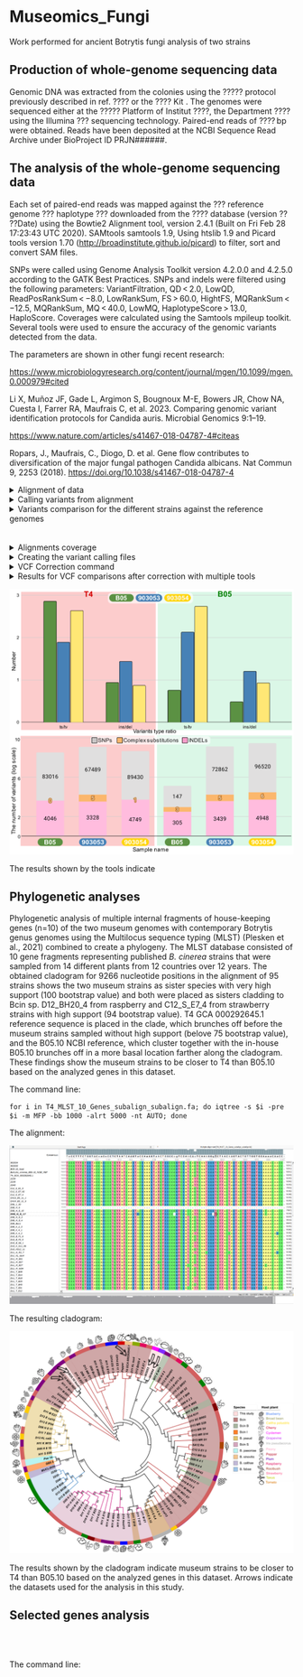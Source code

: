 # Museomics_Fungi
Work performed for ancient Botrytis fungi analysis of two strains

## Production of whole-genome sequencing data

Genomic DNA was extracted from the colonies using the ????? protocol previously described in ref. ???? or the ???? Kit . The genomes were sequenced either at the ????? Platform of Institut ????, the Department ???? using the Illumina ??? sequencing technology. Paired-end reads of ???? bp were obtained. Reads have been deposited at the NCBI Sequence Read Archive under BioProject ID PRJN######.

## The analysis of the whole-genome sequencing data

Each set of paired-end reads was mapped against the ??? reference genome ??? haplotype ???  downloaded from the ???? database (version ?? ??Date) using the Bowtie2 Alignment tool, version 2.4.1 (Built on Fri Feb 28 17:23:43 UTC 2020). SAMtools samtools 1.9, Using htslib 1.9 and Picard tools version 1.70 (http://broadinstitute.github.io/picard) to filter, sort and convert SAM files. 

SNPs were called using Genome Analysis Toolkit version 4.2.0.0 and 4.2.5.0 according to the GATK Best Practices. SNPs and indels were filtered using the following parameters: VariantFiltration, QD < 2.0, LowQD, ReadPosRankSum < −8.0, LowRankSum, FS > 60.0, HightFS, MQRankSum < −12.5, MQRankSum, MQ < 40.0, LowMQ, HaplotypeScore > 13.0, HaploScore. Coverages were calculated using the Samtools mpileup toolkit. Several tools were used to ensure the accuracy of the genomic variants detected from the data.

The parameters are shown in other fungi recent research:

https://www.microbiologyresearch.org/content/journal/mgen/10.1099/mgen.0.000979#cited

Li X, Muñoz JF, Gade L, Argimon S, Bougnoux M-E, Bowers JR, Chow NA, Cuesta I, Farrer RA, Maufrais C, et al. 2023. Comparing genomic variant identification protocols for Candida auris. Microbial Genomics 9:1–19.

https://www.nature.com/articles/s41467-018-04787-4#citeas

Ropars, J., Maufrais, C., Diogo, D. et al. Gene flow contributes to diversification of the major fungal pathogen Candida albicans. Nat Commun 9, 2253 (2018). https://doi.org/10.1038/s41467-018-04787-4


<details>
<summary>Alignment of data</summary>

Sequencing data obtained for each of the strains:

```
515M Feb  3  2021 GBOS_S4_R1_001.fastq.gz.2.fq.gz
108M Feb  3  2021 G7B3_S5_R1_001.fastq.gz.2.fq.gz
410M Feb  3  2021 G2307_S3_R1_001.fastq.gz.2.fq.gz
3.2G Feb  1  2021 SAD_B05_S10_R1_001.fastq.gz
663M Feb  1  2021 SAD_7B3_S11_R1_001.fastq.gz
2.8G Feb  1  2021 SAD_234_S9_R1_001.fastq.gz
774M Nov 23  2020 GBOS_S4_R1_001.fastq.gz

```

Files concatenated to represent the strains of interest as follows:

```
cat GBOS_S4_R1_001.fastq.gz GBOS_S4_R1_001.fastq.gz.2.fq.gz SAD_B05_S10_R1_001.fastq.gz > B05.fastq.gz
cat SAD_7B3_S11_R1_001.fastq.gz G7B3_S5_R1_001.fastq.gz.2.fq.gz > 903054.fastq.gz
cat SAD_234_S9_R1_001.fastq.gz G2307_S3_R1_001.fastq.gz.2.fq.gz > 903053.fastq.gz

```

The concatenated files were checked for [quality](https://github.com/KseniaJuravel/Museomics_Fungi/tree/main/RAW_FastQC) using fastqc tool (FastQC v0.11.8).



Reference genome obtained from NCBI for [_Botrytis cinerea B05.10_ GCF_000143535.2 from Feb 5, 2015](https://www.ncbi.nlm.nih.gov/datasets/genome/GCF_000143535.2/) and [_Botrytis cinerea T4_ GCA_000292645.1 from Aug 22, 2012](https://www.ncbi.nlm.nih.gov/datasets/genome/GCA_000292645.1/).

Bowtie2 (bowtie2-build-s version 2.3.4.3 64-bit) was used for alignment with the following parameters:

```
bowtie2 -p 70 -x $1 --very-fast --preserve-tags --no-unal -q -U $2 -2 $3 -S $3.sam;
samtools view -@ 70 -h -S -b -o $3.bam $3.sam;
samtools sort --threads 70 $3.bam -O BAM -o $3.sort.bam;
samtools index -@ 70 $3.sort.bam;

```


</details>


<details>
<summary>Calling variants from alignment</summary>

```


```
</details>



<details>
<summary>Variants comparison for the different strains against the reference genomes</summary>

<details>
<summary>Comparison to _Botrytis cinerea T4_ GCA_000292645.1</summary>


</details>

<details>
<summary>Comparison to _Botrytis cinerea B05.10_ GCF_000143535.2</summary>



</details>
</details>




<br>


















</br>
<details>
<summary>Alignments coverage</summary>

<details>
<summary>Command</summary>
 
```
samtools mpileup B05_bowtie_vs_2.3.sam.bam.sorted.bam | awk '{ count++ ; SUM += $4 } END { print "Total: " SUM "\t" "Nucleotides: " count "\t" "Average_coverage: " SUM/count }'
[mpileup] 1 samples in 1 input files
 
```
 </details>

```
T4 (ALOC0100000) ref with 903053 reads alignment has 

Total: 3014160672       Nucleotides: 37443825   Average_coverage: 80.4982
```
```
T4 (ALOC0100000) ref with 903054 reads alignment has Total:

Total: 1057337721       Nucleotides: 37370932   Average_coverage: 28.2931
```
```
T4 (ALOC0100000) ref with B05.10 local reads alignment has Total:

Total: 4986300933       Nucleotides: 37481885   Average_coverage: 133.032
```
 </details>

<details>
<summary>Creating the variant calling files</summary>

```
#!/usr/bin/

#MAPPING:
bowtie2-build B05_REF_normalized.fasta B05_REF_normalized.fasta;
#java -jar /root/Software/picard/build/libs/picard.jar  NormalizeFasta -I B05_REF.fasta -O B05_REF_normalized.fasta
#samtools faidx B05_REF_normalized.fasta
#java -jar /root/Software/picard/build/libs/picard.jar CreateSequenceDictionary -R /root/Desktop/Dagan_Fungi_reads/20210317_Re-Run/B05_REF_normalized.fasta -O /root/Desktop/Dagan_Fungi_reads/20210317_Re-Run/B05_REF_normalized.dict
bowtie2 -x B05_REF_normalized.fasta -U G2.4_S2_R1_001.fastq.gz.2.fq.gz,SAD_2.4_S8_R1_001.fastq.gz -S B05normalized_bowtie_vs_2.4.sam --no-unal -p 20;
bowtie2 -x B05_REF_normalized.fasta -U G2.3_S3_R1_001.fastq.gz.2.fq.gz,SAD_2.3_S9_R1_001.fastq.gz -S B05normalized_bowtie_vs_2.3.sam --no-unal -p 20;
bowtie2 -x B05_REF_normalized.fasta -U GBO5_S4_R1_001.fastq.gz.2.fq.gz,SAD_B05_S10_R1_001.fastq.gz -S B05normalized_bowtie_vs_GB05.sam --no-unal -p 20;
bowtie2 -x B05_REF_normalized.fasta -U G7B3_S5_R1_001.fastq.gz.2.fq.gz,SAD_7B3_S11_R1_001.fastq.gz -S B05normalized_bowtie_vs_7B.sam --no-unal -p 20;

#FORMAT SAM > BAM:
for i in B05normalized*.sam; do samtools view -S -b $i > $i.bam; samtools sort -@ 20 $i.bam -f $i.sorted.bam; samtools index $i.bam.sorted.bam; done
echo '\n';
echo '\n';
echo '\n';
#HaplotypeCaller(vcf):
for i in B05normalized*.sorted.bam;
do echo $i;
java -jar /root/Software/picard/build/libs/picard.jar ValidateSamFile -I $i -MODE SUMMARY;
java -jar /root/Software/picard/build/libs/picard.jar AddOrReplaceReadGroups -I $i -O $i.out.bam -RGID 4 -RGLB lib1 -RGPL illumina -RGPU unit1 -RGSM 20;
java -jar /root/Software/picard/build/libs/picard.jar ValidateSamFile -I $i.out.bam -MODE SUMMARY;
done
echo '\n';
echo '\n';
echo HaplotypeCaller;
echo '\n';
echo '\n';
for i in B05normalized*.out.bam; do samtools sort -@ 20 $i -f $i.sorted2.bam; samtools index $i.sorted2.bam;

/root/Software/gatk-4.2.0.0/gatk --java-options "-Xmx4g" HaplotypeCaller -R /root/Desktop/Dagan_Fungi_reads/20210317_Re-Run/B05_REF_normalized.fasta  -I $i.sorted2.bam -O /root/Desktop/Dagan_Fungi_reads/VCF_OUTPUT/$i.g.vcf.gz;
done

```
 </details>

<details>
<summary>VCF Correction command</summary>

```
sbatch -A gila.kahila GATK_correction.sh B05_REF_normalized.fasta B05normalized_bowtie_vs_GB05.sam.sorted.bam.out.bam.sorted2.bam.vcf.gz

gatk --java-options "-Xmx4g" VariantFiltration --reference T4_REF.fa --variant 054_T4.g.vcf.gz --filter-expression "QD < 2.0" --filter-name "SNP_QD" --filter-expression "FS > 60.0" --filter-name "SNP_FS" --filter-expression "SOR > 4.0" --filter-name "SNP_SOR" --filter-expression "MQ < 40.0" --filter-name "SNP_MQ" --filter-expression "MQRankSum < -12.5" --filter-name "SNP_MQRankSum" --filter-expression "ReadPosRankSum < -8.0" --filter-name "SNP_ReadPosRankSum" --output 054_T4.g.vcf.gz.RGsorted.HaplotypeCaller.all.snp.filtered.vcf.gz

gatk --java-options "-Xmx4g" SelectVariants --reference T4_REF.fa --variant 054_T4.g.vcf.gz.RGsorted.HaplotypeCaller.all.snp.filtered.vcf.gz -exclude-filtered --exclude-non-variants --output 054_T4.g.vcf.gz.RGsorted.HaplotypeCaller.all.snp.filtered.vcf.gz.pass.vcf.gz
Using GATK jar /usr/local/hurcs/gatk4/4.2.5.0/share/gatk4-4.2.5.0-0/gatk-package-4.2.5.0-local.jar

```
 </details>

<details>
<summary>Results for VCF comparisons after correction with multiple tools</summary>

<details>
<summary>Results T4 (ALOC0100000) vs. strains 903053 and 903054 </summary>

<details>
<summary>Plot of locations of variants</summary>
 
<details>
<summary>Tool </summary>
```
Using Rplot https://www.bioinformatics.com.cn/plot_basic_SNP_density_by_CMplot_107_en
```
 </details>



<details>
<summary>T4_vs_903054</summary>

![T4_vs_903054](https://github.com/KseniaJuravel/Ancient_Fungi/blob/main/VCF_output/T4_vs_903054/13f5f469b08a2ec5.png)
 </details>

<details>
<summary>T4_vs_903053</summary>

![T4_vs_903053](https://github.com/KseniaJuravel/Ancient_Fungi/blob/main/VCF_output/T4_vs_903053/0b452b346e3a3e9c.png)
 </details>
<details>
<summary>T4_vs_B05.10 genome (AAID02000000)</summary>

  </details>

 </details>



<details>
<summary>Tool #1 for VCF analysis - bcftools</summary>


<details>
<summary>Command</summary>

```
bcftools stats                      054_T4.g.vcf.gz 053_T4.g.vcf.gz > joined_T4_2.3_vs_7B.stats.txt

plot-vcfstats                      joined_T4_2.3_vs_7B.stats.txt -p outdir_T4
```

 </details>


Figure Total counts for indels and SNPs:

![](https://github.com/KseniaJuravel/Ancient_Fungi/blob/main/Figures%26Data/corrected_outdir_T4/venn_bars.snps.png)

More comparisons can be found in the folder. 


 </details>

 
<details>
<summary>Tool #2 for VCF analysis - vt peek & multi-partition </summary>


```

vt/vt peek 053_T4.g.vcf.gz.RGsorteer.all.snp.filtered.vcf.gz.pass.vcf.gz
peek v0.5

options:     input VCF file            053_T4.g.vcf.gz.RGsorteer.all.snp.filtered.vcf.gz.pass.vcf.gz


stats: no. of samples                     :          1
       no. of chromosomes                 :        118

       ========== Micro variants ==========

       no. of SNP                         :      67489
           2 alleles                      :           67484 (2.97) [50470/17014]
           3 alleles                      :               5 (0.67) [4/6]

       no. of INDEL                       :       3328
           2 alleles                      :            3312 (0.90) [1568/1744]
           3 alleles                      :              16 (0.23) [6/26]

       no. of SNP/INDEL                   :          5
           3 alleles                      :               5 (1.50) [3/2] (inf) [5/0]

       no. of micro variants              :      70822

       ++++++ Other useful categories +++++

        no. of complex substitutions      :          5
           3 alleles                      :               5 (1.50) [3/2] (inf) [5/0]


       ========= General summary ==========

       no. of VCF records                        :      70822
```

```
vt/vt peek 054_T4.g.vcf.gz.RGsorted.HaplotypeCaller.all.snp.filtered.vcf.gz.pass.vcf.gz
peek v0.5

options:     input VCF file            054_T4.g.vcf.gz.RGsorted.HaplotypeCaller.all.snp.filtered.vcf.gz.pass.vcf.gz


stats: no. of samples                     :          1
       no. of chromosomes                 :        118

       ========== Micro variants ==========

       no. of SNP                         :      89430
           2 alleles                      :           89424 (2.92) [66608/22816]
           3 alleles                      :               6 (0.33) [3/9]

       no. of INDEL                       :       4749
           2 alleles                      :            4724 (0.86) [2190/2534]
           3 alleles                      :              25 (0.79) [22/28]

       no. of SNP/INDEL                   :          1
           3 alleles                      :               1 (0.00) [0/1] (inf) [1/0]

       no. of micro variants              :      94180

       ++++++ Other useful categories +++++

        no. of complex substitutions      :          1
           3 alleles                      :               1 (0.00) [0/1] (inf) [1/0]


       ========= General summary ==========

       no. of VCF records                        :      94180
```

The following results represent the T4 (ALOC0100000) genome vs. the local B05 sequenced (1. no correction of parameters for the VCF output, 2. with correction):


```
(Not corrected HapplotypeCaller)
vt/vt peek B05_T4.g.vcf.gz
peek v0.5

options:     input VCF file            B05_T4.g.vcf.gz


stats: no. of samples                     :          1
       no. of chromosomes                 :        118

       ========== Micro variants ==========

       no. of SNP                         :     147695
           2 alleles                      :          147647 (2.66) [107267/40380]
           3 alleles                      :              48 (0.48) [31/65]

       no. of INDEL                       :      15900
           2 alleles                      :           15766 (0.90) [7475/8291]
           3 alleles                      :             134 (1.76) [171/97]

       no. of SNP/INDEL                   :         25
           3 alleles                      :              25 (0.92) [12/13] (1.00) [16/16]

       no. of micro variants              :     163620

       ++++++ Other useful categories +++++

        no. of complex substitutions      :         25
           3 alleles                      :              25 (0.92) [12/13] (1.00) [16/16]


       ========= General summary ==========

       no. of VCF records                        :     163620
```


```
(Corrected HapplotypeCaller)
vt/vt peek B05_T4.g.vcf.gz.RGsorted.HaplotypeCaller.all.snp.filtered.vcf.gz.pass.vcf.gz
peek v0.5

options:     input VCF file            B05_T4.g.vcf.gz.RGsorted.HaplotypeCaller.all.snp.filtered.vcf.gz.pass.vcf.gz


stats: no. of samples                     :          1
       no. of chromosomes                 :        117

       ========== Micro variants ==========

       no. of SNP                         :      83016
           2 alleles                      :           83010 (2.92) [61844/21166]
           3 alleles                      :               6 (0.50) [4/8]

       no. of INDEL                       :       4046
           2 alleles                      :            4027 (0.88) [1886/2141]
           3 alleles                      :              19 (0.90) [18/20]

       no. of micro variants              :      87062

       ++++++ Other useful categories +++++


       ========= General summary ==========

       no. of VCF records                        :      87062
```
 </details>


<details>
<summary>vt multi-partition</summary>


```
(base) ksenia.juravel@glacier-12:/sci/labs/gila.kahila/ksenia.juravel/aDNA_Fungi/VCF_OUTPUT/PASS$ ../../VCF_OUTPUT/vt/vt multi_partition 053_T4.g.vcf.gz.RGsorteer.all.snp.filtered.vcf.gz.pass.vcf.gz 054_T4.g.vcf.gz.RGsorted.HaplotypeCaller.all.snp.filtered.vcf.gz.pass.vcf.gz
multi_partition v0.5

Options:     input VCF file a   053_T4.g.vcf.gz.RGsorteer.all.snp.filtered.vcf.gz.pass.vcf.gz
             input VCF file b   054_T4.g.vcf.gz.RGsorted.HaplotypeCaller.all.snp.filtered.vcf.gz.pass.vcf.gz

    A:       70822 variants
    B:       94180 variants

               no  [ts/tv] [ins/del]
    A-       1889  [1.98]  [1.37]
    -B      25247  [2.72]  [0.90]
    AB      68933  [3.00]  [0.84]

    Unique variants     :      96069
    Overall concordance :      71.75% (#intersection/#union)

Time elapsed: 0.38s

(base) ksenia.juravel@glacier-12:/sci/labs/gila.kahila/ksenia.juravel/aDNA_Fungi/VCF_OUTPUT/PASS$ ../../VCF_OUTPUT/vt/vt multi_partition 053_T4.g.vcf.gz.RGsorteer.all.snp.filtered.vcf.gz.pass.vcf.gz 054_T4.g.vcf.gz.RGsorted.HaplotypeCaller.all.snp.filtered.vcf.gz.pass.vcf.gz B05_T4.g.vcf.gz.RGsorted.HaplotypeCaller.all.snp.filtered.vcf.gz.pass.vcf.gz
multi_partition v0.5

Options:     input VCF file a   053_T4.g.vcf.gz.RGsorteer.all.snp.filtered.vcf.gz.pass.vcf.gz
             input VCF file b   054_T4.g.vcf.gz.RGsorted.HaplotypeCaller.all.snp.filtered.vcf.gz.pass.vcf.gz
             input VCF file c   B05_T4.g.vcf.gz.RGsorted.HaplotypeCaller.all.snp.filtered.vcf.gz.pass.vcf.gz

    A:       70822 variants
    B:       94180 variants
    C:       87062 variants

                no  [ts/tv] [ins/del]
    A--       1534  [1.89]  [1.44]
    -B-      16481  [2.64]  [0.87]
    AB-      36874  [2.95]  [0.91]
    --C      45882  [2.86]  [0.94]
    A-C        355  [2.33]  [0.78]
    -BC       8766  [2.85]  [1.01]
    ABC      32059  [3.04]  [0.75]

    Unique variants     :     141951
    Overall concordance :      22.58% (#intersection/#union)

Time elapsed: 0.58s

(base) ksenia.juravel@glacier-12:/sci/labs/gila.kahila/ksenia.juravel/aDNA_Fungi/VCF_OUTPUT/PASS$ ../../VCF_OUTPUT/vt/vt multi_partition 053_T4.g.vcf.gz.RGsorteer.all.snp.filtered.vcf.gz.pass.vcf.gz B05_T4.g.vcf.gz.RGsorted.HaplotypeCaller.all.snp.filtered.vcf.gz.pass.vcf.gz
multi_partition v0.5

Options:     input VCF file a   053_T4.g.vcf.gz.RGsorteer.all.snp.filtered.vcf.gz.pass.vcf.gz
             input VCF file b   B05_T4.g.vcf.gz.RGsorted.HaplotypeCaller.all.snp.filtered.vcf.gz.pass.vcf.gz

    A:       70822 variants
    B:       87062 variants

               no  [ts/tv] [ins/del]
    A-      38408  [2.91]  [0.99]
    -B      54648  [2.86]  [0.95]
    AB      32414  [3.04]  [0.75]

    Unique variants     :     125470
    Overall concordance :      25.83% (#intersection/#union)

Time elapsed: 0.37s

(base) ksenia.juravel@glacier-12:/sci/labs/gila.kahila/ksenia.juravel/aDNA_Fungi/VCF_OUTPUT/PASS$ ../../VCF_OUTPUT/vt/vt multi_partition 054_T4.g.vcf.gz.RGsorted.HaplotypeCaller.all.snp.filtered.vcf.gz.pass.vcf.gz B05_T4.g.vcf.gz.RGsorted.HaplotypeCaller.all.snp.filtered.vcf.gz.pass.vcf.gz
multi_partition v0.5

Options:     input VCF file a   054_T4.g.vcf.gz.RGsorted.HaplotypeCaller.all.snp.filtered.vcf.gz.pass.vcf.gz
             input VCF file b   B05_T4.g.vcf.gz.RGsorted.HaplotypeCaller.all.snp.filtered.vcf.gz.pass.vcf.gz

    A:       94180 variants
    B:       87062 variants

               no  [ts/tv] [ins/del]
    A-      53355  [2.86]  [0.90]
    -B      46237  [2.85]  [0.94]
    AB      40825  [3.00]  [0.81]

    Unique variants     :     140417
    Overall concordance :      29.07% (#intersection/#union)

Time elapsed: 0.42s
```

</details>

 </details> 


<details>
<summary>Results B05.10 genome (AAID02000000) vs. strains 903053 and 903054 </summary>

<details>
<summary>Plot of locations of variants</summary>

<details>
<summary>B05_vs_B05.10 genome (AAID02000000)</summary>

![](https://github.com/KseniaJuravel/Ancient_Fungi/blob/main/VCF_output/B05NCBI_vs_B05Local/8293d5a8309d2e5b.png)

  </details>

<details>
<summary>903053_vs_B05.10 genome (AAID02000000)</summary>

  </details>


<details>
<summary>903054_vs_B05.10 genome (AAID02000000)</summary>

  </details>
  
 </details>


<details>
<summary>Tool #1 for VCF analysis - bcftools</summary>

```

```

 </details>


<details>
<summary>Tool #2 for VCF analysis - vt peek & multi-partition</summary>

```
vt peek B05 vs 903053

stats: no. of samples                     :          1
       no. of chromosomes                 :         17

       ========== Micro variants ==========

       no. of SNP                         :      72862
           2 alleles                      :           72859 (2.92) [54257/18602]
           3 alleles                      :               3 (1.00) [3/3]

       no. of INDEL                       :       3439
           2 alleles                      :            3419 (0.99) [1698/1721]
           3 alleles                      :              20 (0.67) [16/24]

       no. of SNP/INDEL                   :          5
           3 alleles                      :               5 (1.50) [3/2] (inf) [5/0]

       no. of micro variants              :      76306

       ++++++ Other useful categories +++++

        no. of complex substitutions      :          5
           3 alleles                      :               5 (1.50) [3/2] (inf) [5/0]


       ========= General summary ==========

       no. of VCF records                        :      76306

```

```
vt peek B05 vs 903054

stats: no. of samples                     :          1
       no. of chromosomes                 :         17

       ========== Micro variants ==========

       no. of SNP                         :      96520
           2 alleles                      :           96515 (2.89) [71673/24842]
           3 alleles                      :               5 (0.11) [1/9]

       no. of INDEL                       :       4948
           2 alleles                      :            4912 (0.94) [2386/2526]
           3 alleles                      :              36 (0.95) [35/37]

       no. of SNP/INDEL                   :          6
           3 alleles                      :               6 (0.20) [1/5] (1.00) [4/4]

       no. of micro variants              :     101474

       ++++++ Other useful categories +++++

        no. of complex substitutions      :          6
           3 alleles                      :               6 (0.20) [1/5] (1.00) [4/4]


       ========= General summary ==========

       no. of VCF records                        :     101474

```

```

vt peek B05 vs B05 in house
stats: no. of samples                     :          1
       no. of chromosomes                 :         18

       ========== Micro variants ==========

       no. of SNP                         :        147
           2 alleles                      :             146 (1.28) [82/64]
           3 alleles                      :               1 (0.00) [0/2]

       no. of INDEL                       :        305
           2 alleles                      :             290 (0.54) [102/188]
           3 alleles                      :              15 (0.30) [7/23]

       no. of SNP/INDEL                   :          3
           3 alleles                      :               3 (0.00) [0/3] (0.25) [1/4]

       no. of micro variants              :        455

       ++++++ Other useful categories +++++

        no. of complex substitutions      :          3
           3 alleles                      :               3 (0.00) [0/3] (0.25) [1/4]


       ========= General summary ==========

       no. of VCF records                        :        455

```

 </details>


<details>
<summary>vt multi-partition</summary>
 
```

(base) ksenia.juravel@glacier-12:/sci/labs/gila.kahila/ksenia.juravel/aDNA_Fungi/VCF_OUTPUT/PASS$  ../../VCF_OUTPUT/vt/vt multi_partition B05normalized_bowtie_vs_*
multi_partition v0.5

Options:     input VCF file a   B05normalized_bowtie_vs_2.3.sam.sorted.bam.out.bam.sorted2.bam.g.vcf.gz.RGsorted.HaplotypeCaller.all.snp.filtered.vcf.gz.pass.vcf.gz
             input VCF file b   B05normalized_bowtie_vs_7B.sam.sorted.bam.out.bam.sorted2.bam.g.vcf.gz.RGsorted.HaplotypeCaller.all.snp.filtered.vcf.gz.pass.vcf.gz
             input VCF file c   B05normalized_bowtie_vs_GB05.sam.sorted.bam.out.bam.sorted2.bam.g.vcf.gz.RGsorted.HaplotypeCaller.all.snp.filtered.vcf.gz.pass.vcf.gz

    A:       76306 variants
    B:      101474 variants
    C:         455 variants

                no  [ts/tv] [ins/del]
    A--       1948  [2.13]  [1.21]
    -B-      27116  [2.74]  [0.93]
    AB-      74288  [2.94]  [0.96]
    --C        372  [0.76]  [0.49]
    A-C         13  [0.00]  [0.86]
    -BC         13  [1.00]  [0.17]
    ABC         57  [5.67]  [0.89]

    Unique variants     :     103807
    Overall concordance :       0.05% (#intersection/#union)

Time elapsed: 0.41s

(base) ksenia.juravel@glacier-12:/sci/labs/gila.kahila/ksenia.juravel/aDNA_Fungi/VCF_OUTPUT/PASS$  ../../VCF_OUTPUT/vt/vt multi_partition B05normalized_bowtie_vs_2.3.sam.sorted.bam.out.bam.sorted2.bam.g.vcf.gz.RGsorted.HaplotypeCaller.all.snp.filtered.vcf.gz.pass.vcf.gz B05normalized_bowtie_vs_7B.sam.sorted.bam.out.bam.sorted2.bam.g.vcf.gz.RGsorted.HaplotypeCaller.all.snp.filtered.vcf.gz.pass.vcf.gz
multi_partition v0.5

Options:     input VCF file a   B05normalized_bowtie_vs_2.3.sam.sorted.bam.out.bam.sorted2.bam.g.vcf.gz.RGsorted.HaplotypeCaller.all.snp.filtered.vcf.gz.pass.vcf.gz
             input VCF file b   B05normalized_bowtie_vs_7B.sam.sorted.bam.out.bam.sorted2.bam.g.vcf.gz.RGsorted.HaplotypeCaller.all.snp.filtered.vcf.gz.pass.vcf.gz

    A:       76306 variants
    B:      101474 variants

               no  [ts/tv] [ins/del]
    A-       1961  [2.13]  [1.19]
    -B      27129  [2.74]  [0.92]
    AB      74345  [2.94]  [0.96]

    Unique variants     :     103435
    Overall concordance :      71.88% (#intersection/#union)

Time elapsed: 0.41s

(base) ksenia.juravel@glacier-12:/sci/labs/gila.kahila/ksenia.juravel/aDNA_Fungi/VCF_OUTPUT/PASS$  ../../VCF_OUTPUT/vt/vt multi_partition B05normalized_bowtie_vs_2.3.sam.sorted.bam.out.bam.sorted2.bam.g.vcf.gz.RGsorted.HaplotypeCaller.all.snp.filtered.vcf.gz.pass.vcf.gz B05normalized_bowtie_vs_GB05.sam.sorted.bam.out.bam.sorted2.bam.g.vcf.gz.RGsorted.HaplotypeCaller.all.snp.filtered.vcf.gz.pass.vcf.gz
multi_partition v0.5

Options:     input VCF file a   B05normalized_bowtie_vs_2.3.sam.sorted.bam.out.bam.sorted2.bam.g.vcf.gz.RGsorted.HaplotypeCaller.all.snp.filtered.vcf.gz.pass.vcf.gz
             input VCF file b   B05normalized_bowtie_vs_GB05.sam.sorted.bam.out.bam.sorted2.bam.g.vcf.gz.RGsorted.HaplotypeCaller.all.snp.filtered.vcf.gz.pass.vcf.gz

    A:       76306 variants
    B:         455 variants

               no  [ts/tv] [ins/del]
    A-      76236  [2.92]  [0.99]
    -B        385  [0.77]  [0.48]
    AB         70  [4.86]  [0.88]

    Unique variants     :      76691
    Overall concordance :       0.09% (#intersection/#union)

Time elapsed: 0.18s

(base) ksenia.juravel@glacier-12:/sci/labs/gila.kahila/ksenia.juravel/aDNA_Fungi/VCF_OUTPUT/PASS$  ../../VCF_OUTPUT/vt/vt multi_partition B05normalized_bowtie_vs_GB05.sam.sorted.bam.out.bam.sorted2.bam.g.vcf.gz.RGsorted.HaplotypeCaller.all.snp.filtered.vcf.gz.pass.vcf.gz B05normalized_bowtie_vs_7B.sam.sorted.bam.out.bam.sorted2.bam.g.vcf.gz.RGsorted.HaplotypeCaller.all.snp.filtered.vcf.gz.pass.vcf.gz
multi_partition v0.5

Options:     input VCF file a   B05normalized_bowtie_vs_GB05.sam.sorted.bam.out.bam.sorted2.bam.g.vcf.gz.RGsorted.HaplotypeCaller.all.snp.filtered.vcf.gz.pass.vcf.gz
             input VCF file b   B05normalized_bowtie_vs_7B.sam.sorted.bam.out.bam.sorted2.bam.g.vcf.gz.RGsorted.HaplotypeCaller.all.snp.filtered.vcf.gz.pass.vcf.gz

    A:         455 variants
    B:      101474 variants

               no  [ts/tv] [ins/del]
    A-        385  [0.75]  [0.50]
    -B     101404  [2.88]  [0.95]
    AB         70  [4.11]  [0.60]

    Unique variants     :     101859
    Overall concordance :       0.07% (#intersection/#union)

Time elapsed: 0.24s

```

 </details>


 </details>
 </details>
 </details>




![miltu-peek](https://github.com/KseniaJuravel/Museomics_Fungi/blob/main/Figures%26Data/vt_results.png)

The results shown by the tools indicate

 



 ## Phylogenetic analyses

Phylogenetic analysis of multiple internal fragments of house-keeping genes (n=10) of the two
museum genomes with contemporary Botrytis genus genomes using the Multilocus sequence
typing (MLST) (Plesken et al., 2021) combined to create a phylogeny. The MLST database
consisted of 10 gene fragments representing published _B. cinerea_ strains that were sampled
from 14 different plants from 12 countries over 12 years.
The obtained cladogram for 9266 nucleotide positions in the alignment of 95 strains shows the two museum strains
as sister species with very high support (100 bootstrap value) 
and both were placed as sisters cladding to Bcin sp. D12_BH20_4 from 
raspberry and C12_S_E7_4 from strawberry strains with high support (94 bootstrap value). T4 GCA
000292645.1 reference sequence is placed in the clade, which brunches off before the museum
strains sampled without high support (belove 75 bootstrap value), and the B05.10 NCBI
reference, which cluster together with the in-house B05.10 brunches off in a more basal location
farther along the cladogram. These findings show the museum strains to be closer to T4 than
B05.10 based on the analyzed genes in this dataset.

The command line:

```
for i in T4_MLST_10_Genes_subalign_subalign.fa; do iqtree -s $i -pre $i -m MFP -bb 1000 -alrt 5000 -nt AUTO; done
```

The alignment:

![Aln](https://github.com/KseniaJuravel/Museomics_Fungi/blob/main/Phylogeny/Screenshot%202024-06-04%20102029.png)

The resulting cladogram:


![Tree](https://github.com/KseniaJuravel/Museomics_Fungi/blob/main/Phylogeny/Phylogeny.png)

The results shown by the cladogram indicate museum strains to be closer to T4 than
B05.10 based on the analyzed genes in this dataset. Arrows indicate the datasets used for the analysis in this study.

## Selected genes analysis

<br>




</br>

The command line:

```


```

